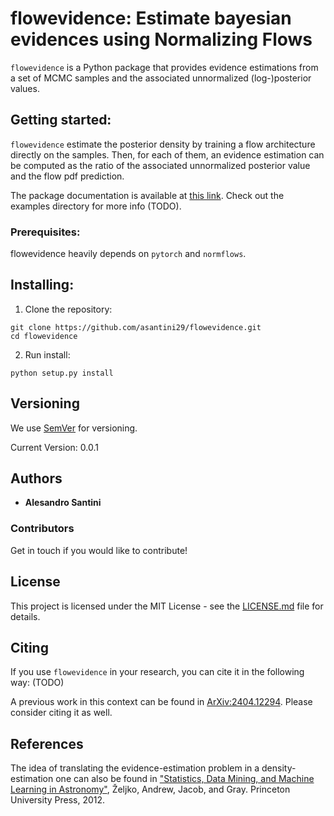 # flowevidence: Estimate bayesian evidences using Normalizing Flows

`flowevidence` is a Python package that provides evidence estimations from a set of MCMC samples and the associated unnormalized (log-)posterior values. 

## Getting started:
`flowevidence` estimate the posterior density by training a flow architecture directly on the samples. Then, for each of them, an evidence estimation can be computed as the ratio of the associated unnormalized posterior value and the flow pdf prediction.

The package documentation is available at [this link](https://asantini29.github.io/flowevidence/). Check out the examples directory for more info (TODO).

### Prerequisites:

flowevidence heavily depends on `pytorch` and `normflows`.

## Installing:
1. Clone the repository:
 ```
 git clone https://github.com/asantini29/flowevidence.git
 cd flowevidence
 ```
2. Run install:
 ```
 python setup.py install
 ```

## Versioning

We use [SemVer](http://semver.org/) for versioning. 

Current Version: 0.0.1

## Authors

* **Alesandro Santini**

### Contributors

Get in touch if you would like to contribute!

## License

This project is licensed under the MIT License - see the [LICENSE.md](LICENSE) file for details.

## Citing

If you use `flowevidence` in your research, you can cite it in the following way:
(TODO)

A previous work in this context can be found in [ArXiv:2404.12294](https://arxiv.org/abs/2404.12294). Please consider citing it as well.

## References

The idea of translating the evidence-estimation problem in a density-estimation one can also be found in ["Statistics, Data Mining, and Machine Learning in Astronomy"](https://press.princeton.edu/books/hardcover/9780691198309/statistics-data-mining-and-machine-learning-in-astronomy-pdf), Željko, Andrew, Jacob, and Gray. Princeton University Press, 2012.